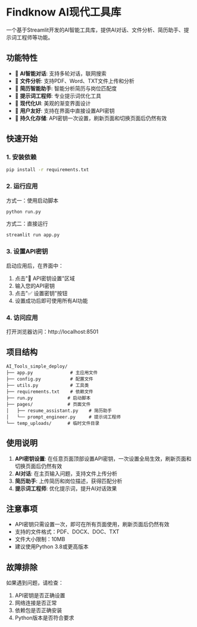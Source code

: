 # Findknow AI现代工具库

一个基于Streamlit开发的AI智能工具库，提供AI对话、文件分析、简历助手、提示词工程师等功能。

## 功能特性

- 🤖 **AI智能对话**: 支持多轮对话，联网搜索
- 📁 **文件分析**: 支持PDF、Word、TXT文件上传和分析
- 📄 **简历智能助手**: 智能分析简历与岗位匹配度
- 🔧 **提示词工程师**: 专业提示词优化工具
- 🎨 **现代化UI**: 美观的渐变界面设计
- 🔑 **用户友好**: 支持在界面中直接设置API密钥
- 💾 **持久化存储**: API密钥一次设置，刷新页面和切换页面后仍然有效

## 快速开始

### 1. 安装依赖

```bash
pip install -r requirements.txt
```

### 2. 运行应用

方式一：使用启动脚本
```bash
python run.py
```

方式二：直接运行
```bash
streamlit run app.py
```

### 3. 设置API密钥

启动应用后，在界面中：
1. 点击"🔑 API密钥设置"区域
2. 输入您的API密钥
3. 点击"✅ 设置密钥"按钮
4. 设置成功后即可使用所有AI功能

### 4. 访问应用

打开浏览器访问：http://localhost:8501

## 项目结构

```
AI_Tools_simple_deploy/
├── app.py              # 主应用文件
├── config.py           # 配置文件
├── utils.py            # 工具类
├── requirements.txt    # 依赖文件
├── run.py             # 启动脚本
├── pages/             # 页面文件
│   ├── resume_assistant.py    # 简历助手
│   └── prompt_engineer.py     # 提示词工程师
└── temp_uploads/      # 临时文件目录
```

## 使用说明

1. **API密钥设置**: 在任意页面顶部设置API密钥，一次设置全局生效，刷新页面和切换页面后仍然有效
2. **AI对话**: 在主页输入问题，支持文件上传分析
3. **简历助手**: 上传简历和岗位描述，获得匹配分析
4. **提示词工程师**: 优化提示词，提升AI对话效果

## 注意事项

- API密钥只需设置一次，即可在所有页面使用，刷新页面后仍然有效
- 支持的文件格式：PDF、DOCX、DOC、TXT
- 文件大小限制：10MB
- 建议使用Python 3.8或更高版本

## 故障排除

如果遇到问题，请检查：
1. API密钥是否正确设置
2. 网络连接是否正常
3. 依赖包是否正确安装
4. Python版本是否符合要求
